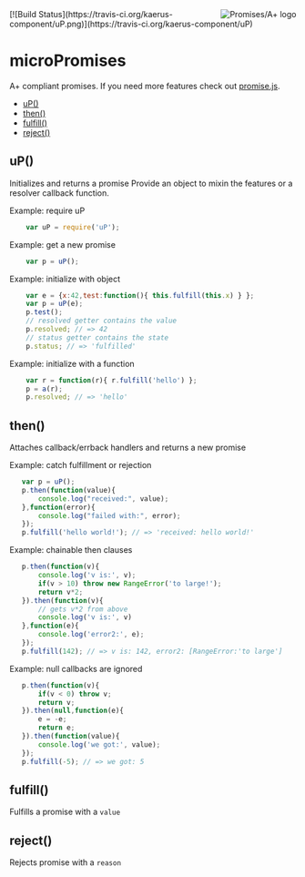 <a href="http://promises-aplus.github.com/promises-spec">
    <img src="http://promises-aplus.github.com/promises-spec/assets/logo-small.png"
         align="right" alt="Promises/A+ logo" />
</a>
[![Build Status](https://travis-ci.org/kaerus-component/uP.png)](https://travis-ci.org/kaerus-component/uP)

# microPromises
A+ compliant promises. If you need more features check out [promise.js](https://github.com/kaerus-component/promise).

  - [uP()](#up)
  - [then()](#then)
  - [fulfill()](#fulfill)
  - [reject()](#reject)

## uP()

  Initializes and returns a promise
  Provide an object to mixin the features or a resolver callback function.
   
   Example: require uP
```js
    var uP = require('uP');
```

  
   Example: get a new promise
```js
    var p = uP();
```

  
   Example: initialize with object
```js
    var e = {x:42,test:function(){ this.fulfill(this.x) } };
    var p = uP(e);
    p.test();
    // resolved getter contains the value 
    p.resolved; // => 42
    // status getter contains the state
    p.status; // => 'fulfilled'
```

  
   Example: initialize with a function
```js
    var r = function(r){ r.fulfill('hello') };
    p = a(r);
    p.resolved; // => 'hello'
```

## then()

  Attaches callback/errback handlers and returns a new promise 
  
  Example: catch fulfillment or rejection
```js
   var p = uP();
   p.then(function(value){
       console.log("received:", value);
   },function(error){
       console.log("failed with:", error);
   });
   p.fulfill('hello world!'); // => 'received: hello world!'
```

  
  Example: chainable then clauses
```js
   p.then(function(v){
       console.log('v is:', v);
       if(v > 10) throw new RangeError('to large!');
       return v*2;
   }).then(function(v){ 
       // gets v*2 from above
       console.log('v is:', v)
   },function(e){
       console.log('error2:', e);
   });
   p.fulfill(142); // => v is: 142, error2: [RangeError:'to large']
```

  
  Example: null callbacks are ignored
```js
   p.then(function(v){
       if(v < 0) throw v;
       return v;
   }).then(null,function(e){
       e = -e;
       return e;
   }).then(function(value){
       console.log('we got:', value);
   });
   p.fulfill(-5); // => we got: 5
```

## fulfill()

  Fulfills a promise with a `value`

## reject()

  Rejects promise with a `reason`
